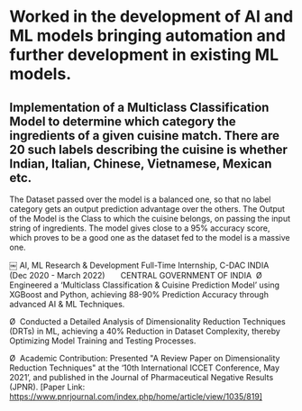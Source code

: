 
# Worked in the development of AI and ML models bringing automation and further development in existing ML models. 

## Implementation of a Multiclass Classification Model to determine which category the ingredients of a given cuisine match. There are 20 such labels describing the cuisine is whether Indian, Italian, Chinese, Vietnamese, Mexican etc.



The Dataset passed over the model is a balanced one, so that no label category gets an output prediction advantage over the others. The Output of the Model is the Class to which the cuisine belongs, on passing the input string of ingredients. The model gives close to a 95% accuracy score, which proves to be a good one as the dataset fed to the model is a massive one.

￼
AI, ML Research & Development Full-Time Internship, C-DAC INDIA          (Dec 2020 - March 2022)       CENTRAL GOVERNMENT OF INDIA  
Ø  Engineered a ‘Multiclass Classification & Cuisine Prediction Model’ using XGBoost and Python, achieving 88-90% Prediction Accuracy through advanced AI & ML Techniques.


Ø  Conducted a Detailed Analysis of Dimensionality Reduction Techniques (DRTs) in ML, achieving a 40% Reduction in Dataset Complexity, thereby Optimizing Model Training and Testing Processes.

Ø  Academic Contribution: Presented "A Review Paper on Dimensionality Reduction Techniques" at the ‘10th International ICCET Conference, May 2021’, and published in the Journal of Pharmaceutical Negative Results (JPNR). [Paper Link: https://www.pnrjournal.com/index.php/home/article/view/1035/819]
